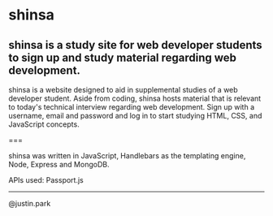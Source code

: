# shinsa

## shinsa is a study site for web developer students to sign up and study material regarding web development.

shinsa is a website designed to aid in supplemental studies of a web developer student. Aside from coding, shinsa hosts material that is relevant to today's technical interview regarding web development. Sign up with a username, email and password and log in to start studying HTML, CSS, and JavaScript concepts.

===

shinsa was written in JavaScript, Handlebars as the templating engine, Node, Express and MongoDB.

APIs used: Passport.js

---

@justin.park
